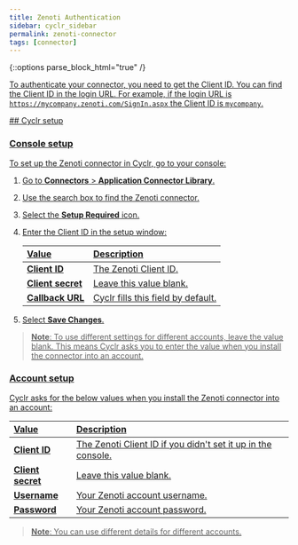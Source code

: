 ```yaml
---
title: Zenoti Authentication
sidebar: cyclr_sidebar
permalink: zenoti-connector
tags: [connector]
---
```

{::options parse_block_html="true" /}
<section class="card">
<a href="client-id">

To authenticate your connector, you need to get the Client ID. You can find the Client ID in the login URL. For example, if the login URL is `https://mycompany.zenoti.com/SignIn.aspx` the Client ID is `mycompany`.


</section>
<section class="card">
## Cyclr setup
  
### Console setup

To set up the Zenoti connector in Cyclr, go to your console:

1. Go to **Connectors** > **Application Connector Library**.

2. Use the search box to find the Zenoti connector.

3. Select the **Setup Required** icon.

4. Enter the Client ID in the setup window:

   | Value              | Description                                 |
   | :----------------- | :------------------------------------------ |
   | **Client ID**      | The Zenoti [Client ID](#client-id).         |
   | **Client secret**  | Leave this value blank.                     |
   | **Callback URL**   | Cyclr fills this field by default.          |
  
5. Select **Save Changes**.

> **Note**: To use different settings for different accounts, leave the value blank. This means Cyclr asks you to enter the value when you install the connector into an account.

### Account setup

Cyclr asks for the below values when you install the Zenoti connector into an account:

| Value              | Description                                 |
| :----------------- | :------------------------------------------ |
| **Client ID**      | The Zenoti [Client ID](#client-id) if you didn't set it up in the console.         |
| **Client secret**  | Leave this value blank.                     |
| **Username**       | Your Zenoti account username.               |
| **Password**       | Your Zenoti account password.               |

> **Note**: You can use different details for different accounts.

</section>
